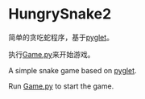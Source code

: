 # HungrySnake2
简单的贪吃蛇程序，基于[pyglet](http://www.pyglet.org)。

执行[Game.py](https://github.com/zzzqiuchan/HungrySnake2/blob/master/Game.py)来开始游戏。

A simple snake game based on [pyglet](http://www.pyglet.org).

Run [Game.py](https://github.com/zzzqiuchan/HungrySnake2/blob/master/Game.py) to start the game.